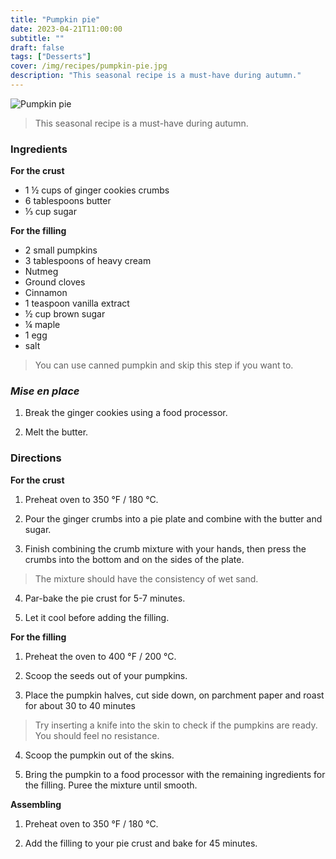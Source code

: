 ```yaml
---
title: "Pumpkin pie"
date: 2023-04-21T11:00:00
subtitle: ""
draft: false
tags: ["Desserts"]
cover: /img/recipes/pumpkin-pie.jpg
description: "This seasonal recipe is a must-have during autumn."
---
```


<div class="my-flexbox row-collapse center basic-gap" >
  <div>
    <img src="/img/recipes/pumpkin-pie.jpg" alt="Pumpkin pie" class="cover-img">
  </div>
  <div>
    <blockquote>
      This seasonal recipe is a must-have during autumn.
    </blockquote>
  </div>
</div>

### Ingredients

**For the crust**

- 1 ½ cups of ginger cookies crumbs
- 6 tablespoons butter
- ⅓ cup sugar

**For the filling**

- 2 small pumpkins
- 3 tablespoons of heavy cream
- Nutmeg
- Ground cloves
- Cinnamon
- 1 teaspoon vanilla extract
- ½ cup brown sugar
- ¼ maple
- 1 egg
- salt

> You can use canned pumpkin and skip this step if you want to.

### _Mise en place_

1. Break the ginger cookies using a food processor.

2. Melt the butter.

### Directions

**For the crust**

1. Preheat oven to 350 °F / 180 °C.

2. Pour the ginger crumbs into a pie plate and combine with the butter and sugar.

3. Finish combining the crumb mixture with your hands, then press the crumbs into the bottom and on the sides of the plate.

> The mixture should have the consistency of wet sand.

4. Par-bake the pie crust for 5-7 minutes.

6. Let it cool before adding the filling.

**For the filling**

1. Preheat the oven to 400 °F / 200 °C.

2. Scoop the seeds out of your pumpkins.

3. Place the pumpkin halves, cut side down, on parchment paper and roast for about 30 to 40 minutes

> Try inserting a knife into the skin to check if the pumpkins are ready. You should feel no resistance.

4. Scoop the pumpkin out of the skins.

5. Bring the pumpkin to a food processor with the remaining ingredients for the filling. Puree the mixture until smooth.

**Assembling**

1. Preheat oven to 350 °F / 180 °C.

2. Add the filling to your pie crust and bake for 45 minutes.